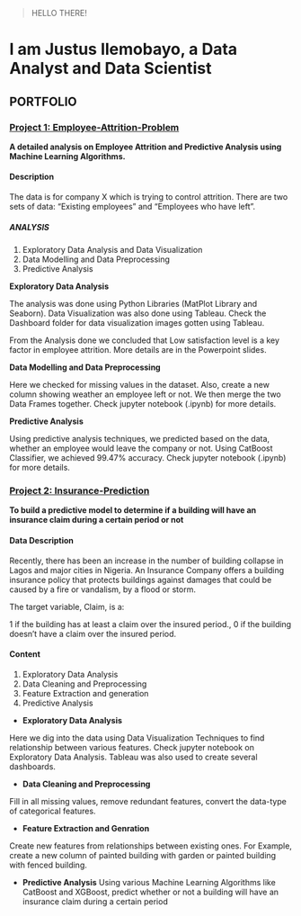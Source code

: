> HELLO THERE!

# I am Justus Ilemobayo, a Data Analyst and Data Scientist

## PORTFOLIO

### [Project 1: Employee-Attrition-Problem](https://github.com/Justus-coded/Employee-Attrition-Problem)
**A detailed analysis on Employee Attrition and Predictive Analysis using Machine Learning Algorithms.** 

#### Description

The data is for company X which is trying to control attrition. There are two sets of data: “Existing employees” and “Employees who have left”. 


##### ANALYSIS

1. Exploratory Data Analysis and Data Visualization
2. Data Modelling and Data Preprocessing
3. Predictive Analysis

**Exploratory Data Analysis**

  The analysis was done using Python Libraries (MatPlot Library and Seaborn). Data Visualization was also done using Tableau. Check the Dashboard folder for data visualization images gotten using Tableau.
 
 From the Analysis done we concluded that Low satisfaction level is a key factor in employee attrition. More details are in the Powerpoint slides.
 
**Data Modelling and Data Preprocessing**

  Here we checked for missing values in the dataset. Also, create  a new column showing weather an employee left or not. We then merge the two Data Frames together. Check jupyter notebook (.ipynb) for more details.

  
**Predictive Analysis** 

   Using predictive analysis techniques, we predicted based on the data, whether an employee would leave the company or not. Using CatBoost Classifier, we achieved 99.47% accuracy. Check jupyter notebook (.ipynb) for more details.


### [Project 2: Insurance-Prediction](https://github.com/Justus-coded/Insurance-Prediction)
**To build a predictive model to determine if a building will have an insurance claim during a certain period or not**

#### Data Description
Recently, there has been an increase in the number of building collapse in Lagos and major cities in Nigeria. An Insurance Company offers a building insurance policy that protects buildings against damages that could be caused by a fire or vandalism, by a flood or storm.

The target variable, Claim, is a:

1 if the building has at least a claim over the insured period.,
0 if the building doesn’t have a claim over the insured period.

#### Content
1. Exploratory Data Analysis
2. Data Cleaning and Preprocessing
3. Feature Extraction and generation
4. Predictive Analysis

* **Exploratory Data Analysis**

Here we dig into the data using Data Visualization Techniques to find relationship between various features. Check jupyter notebook on Exploratory Data Analysis. Tableau was also used to create several dashboards.

* **Data Cleaning and Preprocessing**

Fill in all missing values, remove redundant features, convert the data-type of categorical features.

* **Feature Extraction and Genration**

Create new features from relationships between existing ones. For Example, create a new column of painted building with garden or painted building with fenced building.

* **Predictive Analysis**
Using various Machine Learning Algorithms like CatBoost and XGBoost, predict whether or not a building will have an insurance claim during a certain period



